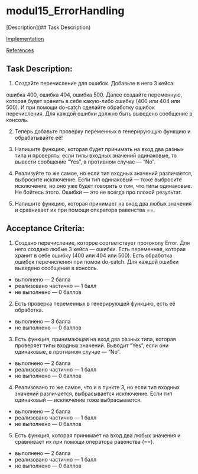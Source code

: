 # modul15_ErrorHandling

[Description](## Task Description)

[Implementation](#implementation)

[References](#references)


## Task Description:
 1. Создайте перечисление для ошибок. Добавьте в него 3 кейса:

ошибка 400,
ошибка 404,
ошибка 500.
Далее создайте переменную, которая будет хранить в себе какую-либо ошибку (400 или 404 или 500). И при помощи do-catch сделайте обработку ошибок перечисления. Для каждой ошибки должно быть выведено сообщение в консоль.

2. Теперь добавьте проверку переменных в генерирующую функцию и обрабатывайте её! 

3. Напишите функцию, которая будет принимать на вход два разных типа и проверять: если типы входных значений одинаковые, то вывести сообщение “Yes”, в противном случае — “No”.

4. Реализуйте то же самое, но если тип входных значений различается, выбросите исключение. Если тип одинаковый — тоже выбросите исключение, но оно уже будет говорить о том, что типы одинаковые. Не бойтесь этого. Ошибки — это не всегда про плохой результат.

5. Напишите функцию, которая принимает на вход два любых значения и сравнивает их при помощи оператора равенства ==.
 
 
## Acceptance Criteria:

1. Создано перечисление, которое соответствует протоколу Error. Для него создано любые 3 кейса —  ошибки. Есть переменная, которая хранит в себе ошибку (400 или 404 или 500). Есть обработка ошибок перечисления при помои do-catch. Для каждой ошибки выведено сообщение в консоль.
- выполнено — 2 балла
- реализовано частично — 1 балл
- не выполнено — 0 баллов

2. Есть проверка переменных в генерирующей функцию, есть её обработка.
- выполнено — 3 балла
- не выполнено — 0 баллов

3. Есть функция, принимающая на вход два разных типа, которая проверяет типы входных значений. Выводит “Yes”, если они одинаковые, в противном случае — “No”.
- выполнено — 2 балла
- реализовано частично — 1 балл
- не выполнено — 0 баллов

4. Реализовано то же самое, что и в пункте 3, но если тип входных значений различается, выбрасывается исключение. Если тип одинаковый — исключение тоже выбрасывается.
- выполнено — 2 балла
- реализовано частично — 1 балл
- не выполнено — 0 баллов

5. Есть функция, которая принимает на вход два любых значения и сравнивает их при помощи оператора равенства (==).
- выполнено — 2 балла
- реализовано частично — 1 балл
- не выполнено — 0 баллов
